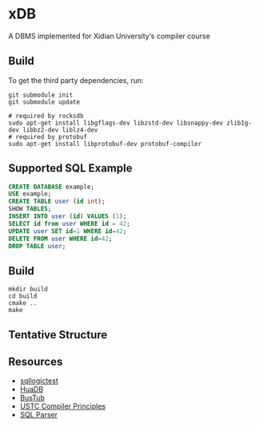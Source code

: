 # xDB

A DBMS implemented for Xidian University‘s compiler course


## Build 

To get the third party dependencies, run:

```shell
git submodule init
git submodule update
```

```shell
# required by rocksdb
sudo apt-get install libgflags-dev libzstd-dev libsnappy-dev zlib1g-dev libbz2-dev liblz4-dev
# required by protobuf
sudo apt-get install libprotobuf-dev protobuf-compiler
```

## Supported SQL Example

```sql
CREATE DATABASE example;
USE example;
CREATE TABLE user (id int);
SHOW TABLES;
INSERT INTO user (id) VALUES (1);
SELECT id from user WHERE id = 42;
UPDATE user SET id=1 WHERE id=42;
DELETE FROM user WHERE id=42;
DROP TABLE user;
```

## Build

```shell
mkdir build
cd build
cmake ..
make
```

## Tentative Structure

## Resources

+ [sqllogictest](https://www.sqlite.org/sqllogictest/doc/trunk/about.wiki)
+ [HuaDB](https://thu-db.github.io/huadb-doc/)
+ [BusTub](https://15445.courses.cs.cmu.edu/fall2022/schedule.html)
+ [USTC Compiler Principles](https://ustc-compiler-principles.github.io)
+ [SQL Parser](https://github.com/hyrise/sql-parser)
